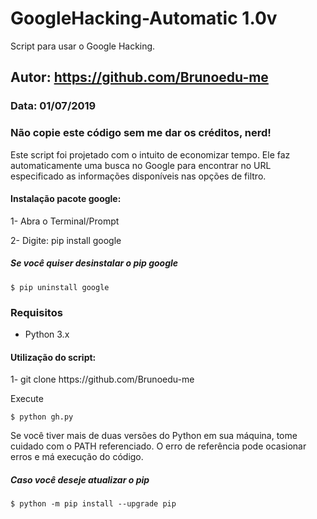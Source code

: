 # GoogleHacking-Automatic 1.0v
Script para usar o Google Hacking.

## Autor: https://github.com/Brunoedu-me
### Data: 01/07/2019

### Não copie este código sem me dar os créditos, nerd!
Este script foi projetado com o intuito de economizar tempo. Ele faz automaticamente uma busca no Google para encontrar no URL especificado as informações disponíveis nas opções de filtro.

#### Instalação pacote google:

<p>1- Abra o Terminal/Prompt<p/>

<p>2- Digite: pip install google<p/>

##### Se você quiser desinstalar o pip google
```
$ pip uninstall google
```

### Requisitos

- Python 3.x

#### Utilização do script:

<p>1- git clone https://github.com/Brunoedu-me<p/>

<p> Execute <p/> 

```
$ python gh.py
```

<p> Se você tiver mais de duas versões do Python em sua máquina, tome cuidado com o PATH referenciado. O erro de referência pode ocasionar erros e má execução do código.<p/>

##### Caso você deseje atualizar o pip

```
$ python -m pip install --upgrade pip
```
